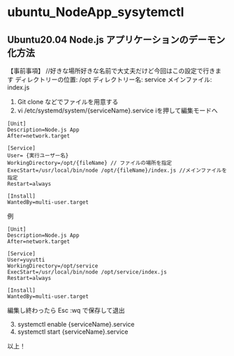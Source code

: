 # ubuntu_NodeApp_sysytemctl

## Ubuntu20.04 Node.js アプリケーションのデーモン化方法

【事前事項】 //好きな場所好きな名前で大丈夫だけど今回はこの設定で行きます
ディレクトリーの位置: /opt
ディレクトリー名: service
メインファイル: index.js


1. Git clone <URL> などでファイルを用意する
2. vi /etc/systemd/system/{serviceName}.service
iを押して編集モードへ
```
[Unit]
Description=Node.js App
After=network.target

[Service]
User= {実行ユーザー名}
WorkingDirectory=/opt/{fileName} // ファイルの場所を指定
ExecStart=/usr/local/bin/node /opt/{fileName}/index.js //メインファイルを指定
Restart=always

[Install]
WantedBy=multi-user.target
```
例
```
[Unit]
Description=Node.js App
After=network.target

[Service]
User=yuyutti
WorkingDirectory=/opt/service
ExecStart=/usr/local/bin/node /opt/service/index.js
Restart=always

[Install]
WantedBy=multi-user.target
```
編集し終わったら Esc :wq で保存して退出

3. systemctl enable {serviceName}.service
4. systemctl start {serviceName}.service

以上！
